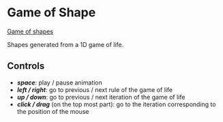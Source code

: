 # Game of Shape

[Game of shapes](https://arthursw.github.io/game-of-shapes/)

Shapes generated from a 1D game of life.

## Controls

 - ***space***: play / pause animation
 - ***left / right***: go to previous / next rule of the game of life
 - ***up / down***: go to previous / next iteration of the game of life
 - ***click / drag*** (on the top most part): go to the iteration corresponding to the position of the mouse